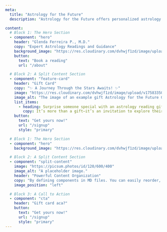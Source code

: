```yaml
---
meta:
  title: "Astrology for the Future"
  description: "Astrology for the Future offers personalized astrology readings, articles and videos to guide you on your life's journey. Book a reading today."

content:
  # Block 1: The Hero Section
  - component: "hero"
    header: "Glenda Ferreira P., M.D."
    copy: "Expert Astrology Readings and Guidance"
    background_image: "https://res.cloudinary.com/dvhwjf1zd/image/upload/v1758152929/image-asset_zlvc49.webp"
    button:
      text: "Book a reading"
      url: "/about"

  # Block 2: A Split Content Section
  - component: "feature-card"
    header: "Gift Card"
    copy: "✨ A Journey Through the Stars Awaits! ✨"
    image: "https://res.cloudinary.com/dvhwjf1zd/image/upload/v1758335017/Gift_Card_PLANTILLA_w0uyfd.webp"
    image_alt: "The image of an example gift Astrology for the Future Gift card."
    list_items:
      - heading: Surprise someone special with an astrology reading gift card.
        copy: It’s more than a gift—it’s an invitation to explore their purpose, potential, and path guided by the universe.
    button:
      text: "Get yours now!"
      url: "/signup"
      style: "primary"

  # Block 1: The Hero Section
  - component: "hero"
    background_image: "https://res.cloudinary.com/dvhwjf1zd/image/upload/v1758503040/unsplash-image-kLqZ92hmqTw_ws9lzb.jpg"

  # Block 2: A Split Content Section
  - component: "split-content"
    image: "https://picsum.photos/id/120/600/400"
    image_alt: "A placeholder image."
    header: "Powerful Content Organization"
    copy: "By defining components in MD files. You can easily reorder, add, or remove sections of your page."
    image_position: "left"

  # Block 3: A Call to Action
  - component: "cta"
    header: "Gift card aca?"
    button:
      text: "Get yours now!"
      url: "/signup"
      style: "primary"
---
```


<!-- We can leave the body of this markdown file empty -->

